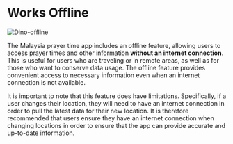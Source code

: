 # Works Offline

![Dino-offline](https://media.istockphoto.com/id/1279827701/vector/pixel-art-of-dinosaur-describing-offline-error-for-internet.jpg?s=612x612&w=0&k=20&c=HoeCica3tfij9WcWTJGzBRU-5qTUAxud_jslB4LYEpc=)

The Malaysia prayer time app includes an offline feature, allowing users to access prayer times and other information
**without an internet connection**. This is useful for users who are traveling or in remote areas, as well as for those
who
want to conserve data usage. The offline feature provides convenient access to necessary information even when an
internet connection is not available.

It is important to note that this feature does have limitations. Specifically, if a user changes their location, they
will need to have an internet connection in order to pull the latest data for their new location. It is therefore
recommended that users ensure they have an internet connection when changing locations in order to ensure that the app
can provide accurate and up-to-date information.



